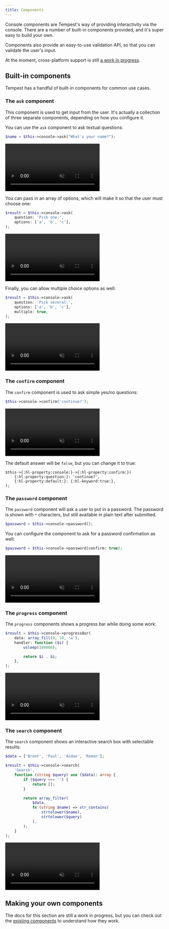 ```yaml
---
title: Components
---
```


Console components are Tempest's way of providing interactivity via the console. There are a number
of built-in components provided, and it's super easy to build your own.

Components also provide an easy-to-use validation API, so that you can validate the user's input.

At the moment, cross-platform support is
still [a work in progress](https://github.com/tempestphp/tempest-console/issues/9).

## Built-in components

Tempest has a handful of built-in components for common use cases.

### The `ask` component

This component is used to get input from the user. It's actually a collection of three separate
components, depending on how you configure it.

You can use the `ask` component to ask textual questions:

```php
$name = $this->console->ask("What's your name?");
```

<video autoplay muted controls loop>
  <source src="/img/ask-a.mp4" type="video/mp4" />
</video>

You can pass in an array of options, which will make it so that the user must choose one:

```php
$result = $this->console->ask(
    question: 'Pick one:',
    options: ['a', 'b', 'c'],
);
```

<video autoplay muted controls loop>
  <source src="/img/ask-b.mp4" type="video/mp4" />
</video>

Finally, you can allow multiple choice options as well:

```php
$result = $this->console->ask(
    question: 'Pick several:',
    options: ['a', 'b', 'c'],
    multiple: true,
);
```

<video autoplay muted controls loop>
  <source src="/img/ask-c.mp4" type="video/mp4" />
</video>

### The `confirm` component

The `confirm` component is used to ask simple yes/no questions:

```php
$this->console->confirm('continue?');
```

<video autoplay muted controls loop>
  <source src="/img/confirm.mp4" type="video/mp4" />
</video>

The default answer will be `false`, but you can change it to true:

```
$this->{:hl-property:console:}->{:hl-property:confirm:}(
    {:hl-property:question:}: 'continue?',
    {:hl-property:default:}: {:hl-keyword:true:},
);
```

### The `password` component

The `password` component will ask a user to put in a password. The password is shown with `*` characters, but still available in plain text after submitted.

```php
$password = $this->console->password();
```

You can configure the component to ask for a password confirmation as well:

```php
$password = $this->console->password(confirm: true);
```

<video autoplay muted controls loop>
  <source src="/img/password.mp4" type="video/mp4" />
</video>

### The `progress` component

The `progress` components shows a progress bar while doing some work:

```php
$result = $this->console->progressBar(
    data: array_fill(0, 10, 'a'),
    handler: function ($i) {
        usleep(100000);

        return $i . $i;
    },
);
```

<video autoplay muted controls loop>
  <source src="/img/progress.mp4" type="video/mp4" />
</video>

### The `search` component

The `search` component shows an interactive search box with selectable results:

```php
$data = ['Brent', 'Paul', 'Aidan', 'Roman'];

$result = $this->console->search(
    'Search',
    function (string $query) use ($data): array {
        if ($query === '') {
            return [];
        }

        return array_filter(
            $data,
            fn (string $name) => str_contains(
                strtolower($name),
                strtolower($query)
            ),
        );
    }
);
```

<video autoplay muted controls loop>
  <source src="/img/search.mp4" type="video/mp4" />
</video>

## Making your own components

The docs for this section are still a work in progress, but you can check out the [existing components](https://github.com/tempestphp/tempest-console/tree/main/src/Components) to understand how they work.
